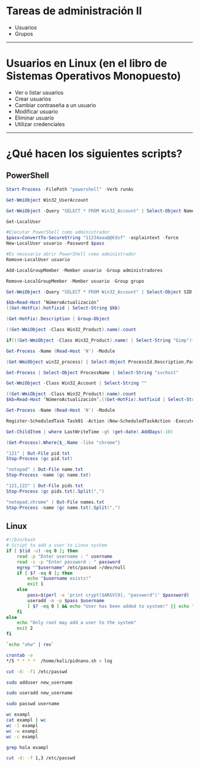 # Tareas de administración II
- Usuarios
- Grupos

--------------

# Usuarios en Linux (en el libro de Sistemas Operativos Monopuesto)
- Ver o listar usuarios
- Crear usuarios
- Cambiar contraseña a un usuario
- Modificar usuario
- Eliminar usuario
- Utilizar credenciales

--------------

# ¿Qué hacen los siguientes scripts?
## PowerShell
```PowerShell
Start-Process -FilePath "powershell" -Verb runAs
```
```PowerShell
Get-WmiObject Win32_UserAccount
```
```PowerShell
Get-WmiObject -Query "SELECT * FROM Win32_Account" | Select-Object Name | Select-String "Administrador"
```
```PowerShell
Get-LocalUser
```
```PowerShell
#Ejecutar PowerShell como administrador
$pass=ConvertTo-SecureString "11234aaa@@€dsf" -asplaintext -force
New-LocalUser usuario -Password $pass
```
```PowerShell
#Es necesario abrir PowerShell como administrador
Remove-LocalUser usuario
```
```PowerShell
Add-LocalGroupMember -Member usuario -Group administradores
```
```PowerShell
Remove-LocalGroupMember -Member usuario -Group grupo
```
```PowerShell
Get-WmiObject -Query "SELECT * FROM Win32_Account" | Select-Object SID
```
```PowerShell
$kb=Read-Host ‘NúmeroActualización’
((Get-HotFix).hotfixid | Select-String $kb)
```
```PowerShell
(Get-HotFix).Description | Group-Object
```
```PowerShell
((Get-WmiObject -Class Win32_Product).name).count
```
```PowerShell
if(((Get-WmiObject -Class Win32_Product).name) | Select-String "Gimp"){"Instalado"}
```
```PowerShell
Get-Process -Name (Read-Host 'N') -Module
```
```PowerShell
(Get-WmiObject win32_process) | Select-Object ProcessId,Description,ParentProcessId
```
```PowerShell
Get-Process | Select-Object ProcessName | Select-String "svchost"
```
```PowerShell
Get-WmiObject -Class Win32_Account | Select-String ""
```
```PowerShell
((Get-WmiObject -Class Win32_Product).name).count
$kb=Read-Host ‘NúmeroActualización’;((Get-HotFix).hotfixid | Select-String $kb)
```
```PowerShell
Get-Process -Name (Read-Host 'N') -Module
```
```PowerShell
Register-ScheduledTask Task01 -Action (New-ScheduledTaskAction -Execute "notepad") -Principal (New-ScheduledTaskPrincipal -GroupId "BUILTIN\administradores" -RunLevel Highest) -Settings (New-ScheduledTaskSettingsSet -RestartCount 5 -RestartInterval 60)
```
```PowerShell
Get-ChildItem | where LastWriteTime -gt (get-date).AddDays(-10)
```
```PowerShell
(Get-Process).Where{$_.Name -like "chrome"}
```
```PowerShell
"121" | Out-File pid.txt
Stop-Process (gc pid.txt)
```
```PowerShell
"notepad" | Out-File name.txt
Stop-Process -name (gc name.txt)
```
```PowerShell
"121,122" | Out-File pids.txt
Stop-Process (gc pids.txt).Split(",")
```
```PowerShell
"notepad,chrome" | Out-File names.txt
Stop-Process -name (gc name.txt).Split(",")
```

## Linux
```Bash
#!/bin/bash
# Script to add a user to Linux system
if [ $(id -u) -eq 0 ]; then
	read -p "Enter username : " username
	read -s -p "Enter password : " password
	egrep "^$username" /etc/passwd >/dev/null
	if [ $? -eq 0 ]; then
		echo "$username exists!"
		exit 1
	else
		pass=$(perl -e 'print crypt($ARGV[0], "password")' $password)
		useradd -m -p $pass $username
		[ $? -eq 0 ] && echo "User has been added to system!" || echo "Failed to add a user!"
	fi
else
	echo "Only root may add a user to the system"
	exit 2
fi
```
```Bash
`echo "ohw" | rev`
```
```Bash
crontab -e
*/5 * * * *  /home/kali/pidnano.sh > log
```
```Bash
cut -d: -f1 /etc/passwd
```
```Bash
sudo adduser new_username
```
```Bash
sudo useradd new_username
```
```Bash
sudo passwd username
```
```Bash
wc exampl
cat exampl | wc
wc -l exampl
wc -w exampl
wc -c exampl
```
```Bash
grep hola exampl
```
```Bash
cut -d: -f 1,3 /etc/passwd
```

